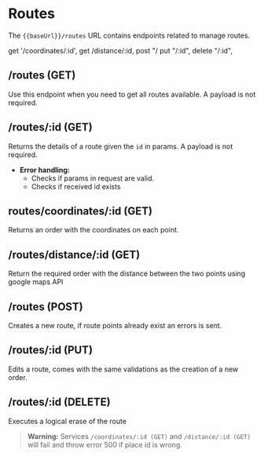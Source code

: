 

# Routes

The `{{baseUrl}}/routes` URL contains endpoints related to manage routes.

get '/coordinates/:id',
get /distance/:id,
post "/
put "/:id",
delete "/:id",

## /routes (GET)

  Use this endpoint when you need to get all routes available. A payload is not required.

## /routes/:id (GET)

Returns the details of a route given the `id` in params. A payload is not required.


- **Error handling:**
  - Checks if params in request are valid.
  - Checks if received id exists

 ##  routes/coordinates/:id (GET)
  Returns an order with the coordinates on each point.

## /routes/distance/:id (GET)
 Return the required order with the distance between the two points using google maps API
## /routes (POST)
 Creates a new route, if route points already exist an errors is sent.
## /routes/:id (PUT)
 Edits a route, comes with the same validations as the creation of a new order.
## /routes/:id (DELETE)
 Executes a logical erase of the route

  
  
> **Warning:** Services `/coordinates/:id (GET)` and `/distance/:id (GET)` will fail and throw error 500 if place id is wrong.
